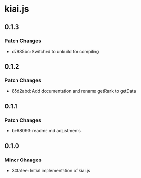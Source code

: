 # kiai.js

## 0.1.3

### Patch Changes

-   d7935bc: Switched to unbuild for compiling

## 0.1.2

### Patch Changes

-   85d2abd: Add documentation and rename getRank to getData

## 0.1.1

### Patch Changes

-   be68093: readme.md adjustments

## 0.1.0

### Minor Changes

-   33fa1ee: Initial implementation of kiai.js
